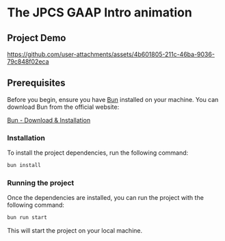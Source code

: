 # The JPCS GAAP Intro animation

## Project Demo

https://github.com/user-attachments/assets/4b601805-211c-46ba-9036-79c848f02eca


## Prerequisites

Before you begin, ensure you have [Bun](https://bun.sh/) installed on your machine. You can download Bun from the official website:

[Bun - Download & Installation](https://bun.sh/)

### Installation
To install the project dependencies, run the following command:

```bash
bun install
```

### Running the project
Once the dependencies are installed, you can run the project with the following command:
```bash
bun run start
```

This will start the project on your local machine.
